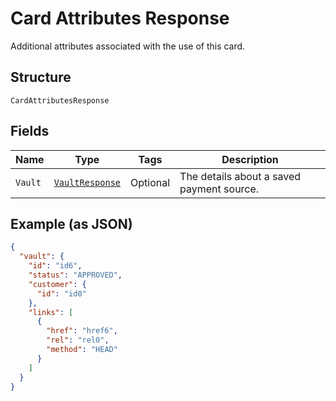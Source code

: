 
# Card Attributes Response

Additional attributes associated with the use of this card.

## Structure

`CardAttributesResponse`

## Fields

| Name | Type | Tags | Description |
|  --- | --- | --- | --- |
| `Vault` | [`VaultResponse`](../../doc/models/vault-response.md) | Optional | The details about a saved payment source. |

## Example (as JSON)

```json
{
  "vault": {
    "id": "id6",
    "status": "APPROVED",
    "customer": {
      "id": "id0"
    },
    "links": [
      {
        "href": "href6",
        "rel": "rel0",
        "method": "HEAD"
      }
    ]
  }
}
```

